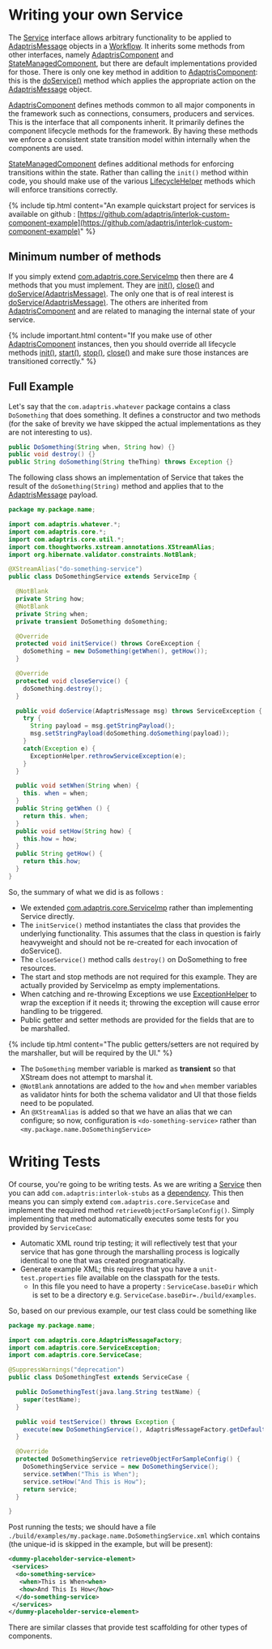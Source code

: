 # Writing your own Service

The [Service][] interface allows arbitrary functionality to be applied to [AdaptrisMessage][] objects in a [Workflow][]. It inherits some methods from other interfaces, namely [AdaptrisComponent][] and [StateManagedComponent][], but there are default implementations provided for those. There is only one key method in addition to [AdaptrisComponent]: this is the [doService()][] method which applies the appropriate action on the [AdaptrisMessage][] object.

[AdaptrisComponent][] defines methods common to all major components in the framework such as connections, consumers, producers and services. This is the interface that all components inherit. It primarily defines the component lifecycle methods for the framework. By having these methods we enforce a consistent state transition model within internally when the components are used.

[StateManagedComponent][] defines additional methods for enforcing transitions within the state. Rather than calling the `init()` method within code, you should make use of the various [LifecycleHelper][] methods which will enforce transitions correctly.

{% include tip.html content="An example quickstart project for services is available on github : [https://github.com/adaptris/interlok-custom-component-example](https://github.com/adaptris/interlok-custom-component-example)" %}


## Minimum number of methods ##

If you simply extend [com.adaptris.core.ServiceImp][ServiceImp] then there are 4 methods that you must implement. They are [init()][], [close()][] and [doService(AdaptrisMessage)][doService()]. The only one that is of real interest is [doService(AdaptrisMessage)][doService()]. The others are inherited from [AdaptrisComponent][] and are related to managing the internal state of your service.

{% include important.html content="If you make use of other [AdaptrisComponent] instances, then you should override all lifecycle methods [init()][], [start()][], [stop()][], [close()][] and make sure those instances are transitioned correctly." %}

## Full Example ##

Let's say that the `com.adaptris.whatever` package contains a class `DoSomething` that does something. It defines a constructor and two methods (for the sake of brevity we have skipped the actual implementations as they are not interesting to us).

```java
public DoSomething(String when, String how) {}
public void destroy() {}
public String doSomething(String theThing) throws Exception {}
```

The following class shows an implementation of Service that takes the result of the `doSomething(String)` method and applies that to the [AdaptrisMessage][] payload.

```java
package my.package.name;

import com.adaptris.whatever.*;
import com.adaptris.core.*;
import com.adaptris.core.util.*;
import com.thoughtworks.xstream.annotations.XStreamAlias;
import org.hibernate.validator.constraints.NotBlank;

@XStreamAlias("do-something-service")
public class DoSomethingService extends ServiceImp {

  @NotBlank
  private String how;
  @NotBlank
  private String when;
  private transient DoSomething doSomething;

  @Override
  protected void initService() throws CoreException {
    doSomething = new DoSomething(getWhen(), getHow());
  }

  @Override
  protected void closeService() {
    doSomething.destroy();
  }

  public void doService(AdaptrisMessage msg) throws ServiceException {
    try {
      String payload = msg.getStringPayload();
      msg.setStringPayload(doSomething.doSomething(payload));
    }
    catch(Exception e) {
      ExceptionHelper.rethrowServiceException(e);
    }
  }

  public void setWhen(String when) {
    this. when = when;
  }
  public String getWhen () {
    return this. when;
  }
  public void setHow(String how) {
    this.how = how;
  }
  public String getHow() {
    return this.how;
  }
}

```

So, the summary of what we did is as follows :

- We extended [com.adaptris.core.ServiceImp][ServiceImp] rather than implementing Service directly.
- The `initService()` method instantiates the class that provides the underlying functionality. This assumes that the class in question is fairly heavyweight and should not be re-created for each invocation of doService().
- The `closeService()` method calls `destroy()` on DoSomething to free resources.
- The start and stop methods are not required for this example. They are actually provided by ServiceImp as empty implementations.
- When catching and re-throwing Exceptions we use [ExceptionHelper][] to wrap the exception if it needs it; throwing the exception will cause error handling to be triggered.
- Public getter and setter methods are provided for the fields that are to be marshalled.

{% include tip.html content="The public getters/setters are not required by the marshaller, but will be required by the UI." %}


- The `DoSomething` member variable is marked as __transient__ so that XStream does not attempt to marshal it.
- `@NotBlank` annotations are added to the `how` and `when` member variables as validator hints for both the schema validator and UI that those fields need to be populated.
- An `@XStreamAlias` is added so that we have an alias that we can configure; so now, configuration is `<do-something-service>` rather than `<my.package.name.DoSomethingService>`


# Writing Tests #

Of course, you're going to be writing tests. As we are writing a [Service][] then you can add `com.adaptris:interlok-stubs` as a [dependency](/pages/developer/developer-compiling). This then means you can simply extend `com.adaptris.core.ServiceCase` and implement the required method `retrieveObjectForSampleConfig()`. Simply implementing that method automatically executes some tests for you provided by `ServiceCase`:

- Automatic XML round trip testing; it will reflectively test that your service that has gone through the marshalling process is logically identical to one that was created programatically.
- Generate example XML; this requires that you have a `unit-test.properties` file available on the classpath for the tests.
    - In this file you need to have a property : `ServiceCase.baseDir` which is set to be a directory e.g. `ServiceCase.baseDir=./build/examples`.

So, based on our previous example, our test class could be something like

```java
package my.package.name;

import com.adaptris.core.AdaptrisMessageFactory;
import com.adaptris.core.ServiceException;
import com.adaptris.core.ServiceCase;

@SuppressWarnings("deprecation")
public class DoSomethingTest extends ServiceCase {

  public DoSomethingTest(java.lang.String testName) {
    super(testName);
  }

  public void testService() throws Exception {
    execute(new DoSomethingService(), AdaptrisMessageFactory.getDefaultInstance().newMessage("Hello World"));
  }

  @Override
  protected DoSomethingService retrieveObjectForSampleConfig() {
    DoSomethingService service = new DoSomethingService();
    service.setWhen("This is When");
    service.setHow("And This is How");
    return service;
  }

}

```

Post running the tests; we should have a file `./build/examples/my.package.name.DoSomethingService.xml` which contains (the unique-id is skipped in the example, but will be present):

```xml
<dummy-placeholder-service-element>
 <services>
  <do-something-service>
   <when>This is When<when>
   <how>And This Is How</how>
  </do-something-service>
 </services>
</dummy-placeholder-service-element>
```

There are similar classes that provide test scaffolding for other types of components.


[AdaptrisComponent]: https://nexus.adaptris.net/nexus/content/sites/javadocs/com/adaptris/interlok-core/3.11-SNAPSHOT/com/adaptris/core/AdaptrisComponent.html
[Workflow]: https://nexus.adaptris.net/nexus/content/sites/javadocs/com/adaptris/interlok-core/3.11-SNAPSHOT/com/adaptris/core/Workflow.html
[Service]: https://nexus.adaptris.net/nexus/content/sites/javadocs/com/adaptris/interlok-core/3.11-SNAPSHOT/com/adaptris/core/Service.html
[StateManagedComponent]: https://nexus.adaptris.net/nexus/content/sites/javadocs/com/adaptris/interlok-core/3.11-SNAPSHOT/com/adaptris/core/StateManagedComponent.html
[LifecycleHelper]: https://nexus.adaptris.net/nexus/content/sites/javadocs/com/adaptris/interlok-core/3.11-SNAPSHOT/com/adaptris/core/util/LifecycleHelper.html
[ServiceImp]: https://nexus.adaptris.net/nexus/content/sites/javadocs/com/adaptris/interlok-core/3.11-SNAPSHOT/com/adaptris/core/ServiceImp.html
[AdaptrisMessage]: https://nexus.adaptris.net/nexus/content/sites/javadocs/com/adaptris/interlok-core/3.11-SNAPSHOT/com/adaptris/core/AdaptrisMessage.html
[ExceptionHelper]: https://nexus.adaptris.net/nexus/content/sites/javadocs/com/adaptris/interlok-core/3.11-SNAPSHOT/com/adaptris/core/util/ExceptionHelper.html
[doService()]: https://nexus.adaptris.net/nexus/content/sites/javadocs/com/adaptris/interlok-core/3.11-SNAPSHOT/com/adaptris/core/Service.html#doService-com.adaptris.core.AdaptrisMessage-
[init()]: https://nexus.adaptris.net/nexus/content/sites/javadocs/com/adaptris/interlok-core/3.11-SNAPSHOT/com/adaptris/core/ComponentLifecycle.html#init--
[start()]: https://nexus.adaptris.net/nexus/content/sites/javadocs/com/adaptris/interlok-core/3.11-SNAPSHOT/com/adaptris/core/ComponentLifecycle.html#start--
[stop()]: https://nexus.adaptris.net/nexus/content/sites/javadocs/com/adaptris/interlok-core/3.11-SNAPSHOT/com/adaptris/core/ComponentLifecycle.html#stop--
[close()]: https://nexus.adaptris.net/nexus/content/sites/javadocs/com/adaptris/interlok-core/3.11-SNAPSHOT/com/adaptris/core/ComponentLifecycle.html#close--
